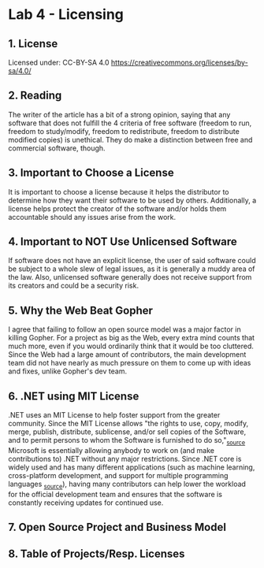 # Lab 4 - Licensing
## 1. License
Licensed under: CC-BY-SA 4.0 https://creativecommons.org/licenses/by-sa/4.0/

## 2. Reading
The writer of the article has a bit of a strong opinion, saying that any software that does not fulfill the 4 criteria of free software (freedom to run, freedom to study/modify, freedom to redistribute, freedom to distribute modified copies) is unethical. They do make a distinction between free and commercial software, though.

## 3. Important to Choose a License
It is important to choose a license because it helps the distributor to determine how they want their software to be used by others.
Additionally, a license helps protect the creator of the software and/or holds them accountable should any issues arise from the work.

## 4. Important to NOT Use Unlicensed Software
If software does not have an explicit license, the user of said software could be subject to a whole slew of legal issues, as it is generally a muddy area of the law.
Also, unlicensed software generally does not receive support from its creators and could be a security risk.

## 5. Why the Web Beat Gopher
I agree that failing to follow an open source model was a major factor in killing Gopher. For a project as big as the Web, every extra mind counts that much more, even if you would ordinarily think that it would be too cluttered. Since the Web had a large amount of contributors, the main development team did not have nearly as much pressure on them to come up with ideas and fixes, unlike Gopher's dev team.

## 6. .NET using MIT License
.NET uses an MIT License to help foster support from the greater community. Since the MIT License allows "the rights to use, copy, modify, merge, publish, distribute, sublicense, and/or sell copies of the Software, and to permit persons to whom the Software is furnished to do so,"<sub>[source](https://opensource.org/licenses/MIT)</sub> Microsoft is essentially allowing anybody to work on \(and make contributions to\) .NET without any major restrictions. Since .NET core is widely used and has many different applications \(such as machine learning, cross-platform development, and support for multiple programming languages <sub>[source](https://www.tutorialsteacher.com/core/dotnet-core)</sub>\), having many contributors can help lower the workload for the official development team and ensures that the software is constantly receiving updates for continued use.

## 7. Open Source Project and Business Model

## 8. Table of Projects/Resp. Licenses
